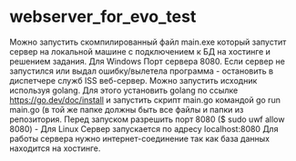 # webserver_for_evo_test
Можно запустить скомпилированный файл main.exe который запустит сервер на локальной машине с подключением к БД на хостинге и решением задания. Для Windows
Порт сервера 8080. Если сервер не запустился или выдал ошибку/вылетела программа - остановить в диспетчере служб ISS веб-сервер.
Можно запустить исходник используя golang. Для этого установить golang по ссылке https://go.dev/doc/install
и запустить скрипт main.go командой go run main.go (в той же папке должны быть все файлы и папки из репозитория.
Перед запуском разрешить порт 8080 ($ sudo uwf allow 8080) - Для Linux
Сервер запускается по адресу localhost:8080
Для работы сервера нужно интернет-соединение так как база данных находится на хостинге.
